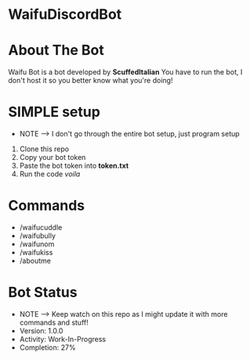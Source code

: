 # WaifuDiscordBot
# About The Bot
Waifu Bot is a bot developed by **ScuffedItalian**
You have to run the bot, I don't host it so you better know what you're doing!

# SIMPLE setup
* NOTE --> I don't go through the entire bot setup, just program setup
1. Clone this repo
2. Copy your bot token
3. Paste the bot token into __**token.txt**__
4. Run the code
*voila*

# Commands
* /waifucuddle
* /waifubully
* /waifunom
* /waifukiss
* /aboutme

# Bot Status
* NOTE --> Keep watch on this repo as I might update it with more commands and stuff!
* Version: 1.0.0
* Activity: Work-In-Progress
* Completion: 27%
